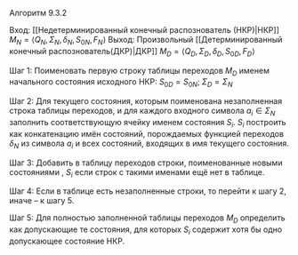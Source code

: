 Алгоритм 9.3.2

Вход: [[Недетерминированный конечный распознователь (НКР)|НКР]] $M_{N} = \langle{Q_{N},\Sigma_{N},\delta_{N},S_{0N},F_{N}}\rangle$
Выход:  Произвольный [[Детерминированный конечный распознователь(ДКР)|ДКР]] $M_{D} = \langle{Q_{D},\Sigma_{D},\delta_{D},S_{0D},F_{D}}\rangle$

Шаг 1: Поименовать первую строку таблицы переходов $M_{D}$ именем начального состояния исходного НКР: $S_{0D}=S_{0N};\ \Sigma_{D}=\Sigma_{N}$

Шаг 2: Для текущего состояния, которым поименована незаполненная строка таблицы переходов, и для каждого входного символа $a_{i}\in \Sigma_{N}$ заполнить соответствующую ячейку именем состояния $S_{i}$. $S_{i}$ построить как конкатенацию имён состояний, порождаемых функцией переходов $\delta_{N}$ из символа $a_{i}$ и всех состояний, входящих в имя текущего состояния.

Шаг 3: Добавить в таблицу переходов строки, поименованные новыми состояниями , $S_{i}$ если строк с такими именами ещё нет в таблице.

Шаг 4: Если в таблице есть незаполненные строки, то перейти к шагу 2, иначе – к шагу 5.

Шаг 5: Для полностью заполненной таблицы переходов $M_D$ определить как допускающие те состояния, для которых $S_i$ содержит хотя бы одно допускающее состояние НКР. 
